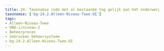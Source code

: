 ```yaml
---
title: 24. Taxonomie code met al bestaande tag gelijk aan het onderwerp
taxonomie: ['bg-24.2.Alleen-Niveau-Twee.OI']
tags:
- Alleen-Niveau-Twee
- HBO-i/niveau-2
- Beheerproces
- Gebruiken beheersysteem
- bg-24.2.Alleen-Niveau-Twee.OI
---
```

